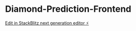 # Diamond-Prediction-Frontend

[Edit in StackBlitz next generation editor ⚡️](https://stackblitz.com/~/github.com/PritamFulari/Diamond-Prediction-Frontedn)